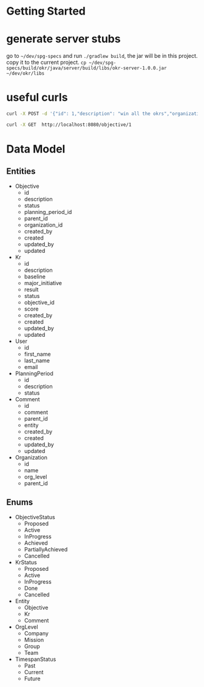 # Getting Started

# generate server stubs

go to `~/dev/spg-specs` and run `./gradlew build`, the jar will be in this project. 
copy it to the current project. 
`cp ~/dev/spg-specs/build/okr/java/server/build/libs/okr-server-1.0.0.jar ~/dev/okr/libs`

# useful curls

```bash
curl -X POST -d '{"id": 1,"description": "win all the okrs","organization_id": 2,"parent_id": 0,"status": "Active","createdBy": 1}' -H "Content-Type: application/json" http://localhost:8080/objective

curl -X GET  http://localhost:8080/objective/1
```

# Data Model

## Entities

* Objective
  - id
  - description
  - status
  - planning_period_id
  - parent_id
  - organization_id
  - created_by
  - created
  - updated_by
  - updated
* Kr
  - id
  - description
  - baseline
  - major_initiative
  - result
  - status
  - objective_id
  - score
  - created_by
  - created
  - updated_by
  - updated
* User
  - id
  - first_name
  - last_name
  - email
* PlanningPeriod
  - id
  - description
  - status
* Comment
  - id
  - comment
  - parent_id
  - entity
  - created_by
  - created
  - updated_by
  - updated
* Organization
  - id
  - name
  - org_level
  - parent_id

## Enums

* ObjectiveStatus
  - Proposed
  - Active
  - InProgress
  - Achieved
  - PartiallyAchieved
  - Cancelled  
* KrStatus
  - Proposed
  - Active
  - InProgress
  - Done
  - Cancelled
* Entity
  - Objective
  - Kr
  - Comment
* OrgLevel
  - Company
  - Mission
  - Group
  - Team
* TimespanStatus
  - Past
  - Current
  - Future
